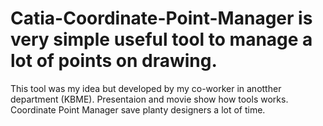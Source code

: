 # Catia-Coordinate-Point-Manager is very simple useful tool to manage a lot of points on drawing. 
This tool was my idea but developed by my co-worker in anotther department (KBME).
Presentaion and movie show how tools works. Coordinate Point Manager save planty designers a lot of time.

